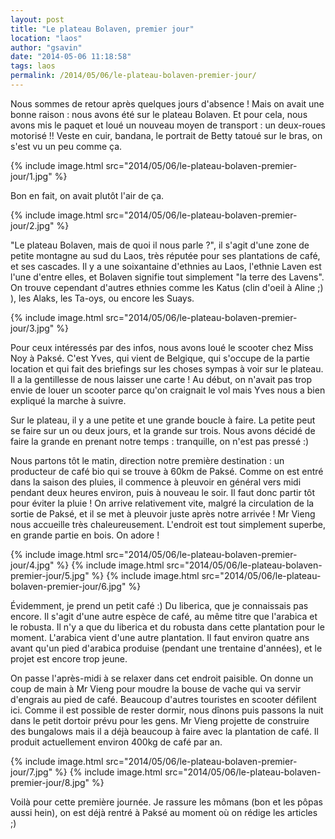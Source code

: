 ```yaml
---
layout: post
title: "Le plateau Bolaven, premier jour"
location: "laos"
author: "gsavin"
date: "2014-05-06 11:18:58"
tags: laos
permalink: /2014/05/06/le-plateau-bolaven-premier-jour/
---
```

Nous sommes de retour après quelques jours d'absence ! Mais on avait une bonne raison : nous avons été sur le plateau Bolaven. Et pour cela, nous avons mis le paquet et loué un nouveau moyen de transport : un deux-roues motorisé !! Veste en cuir, bandana, le portrait de Betty tatoué sur le bras, on s'est vu un peu comme ça.

{% include image.html src="2014/05/06/le-plateau-bolaven-premier-jour/1.jpg" %}

Bon en fait, on avait plutôt l'air de ça.

{% include image.html src="2014/05/06/le-plateau-bolaven-premier-jour/2.jpg" %}

"Le plateau Bolaven, mais de quoi il nous parle ?", il s'agit d'une zone de petite montagne au sud du Laos, très réputée pour ses plantations de café, et ses cascades. Il y a une soixantaine d'ethnies au Laos, l'ethnie Laven est l'une d'entre elles, et Bolaven signifie tout simplement "la terre des Lavens". On trouve cependant d'autres ethnies comme les Katus (clin d'oeil à Aline ;) ), les Alaks, les Ta-oys, ou encore les Suays.

{% include image.html src="2014/05/06/le-plateau-bolaven-premier-jour/3.jpg" %}

Pour ceux intéressés par des infos, nous avons loué le scooter chez Miss Noy à Paksé. C'est Yves, qui vient de Belgique, qui s'occupe de la partie location et qui fait des briefings sur les choses sympas à voir sur le plateau. Il a la gentillesse de nous laisser une carte ! Au début, on n'avait pas trop envie de louer un scooter parce qu'on craignait le vol mais Yves nous a bien expliqué la marche à suivre.

Sur le plateau, il y a une petite et une grande boucle à faire. La petite peut se faire sur un ou deux jours, et la grande sur trois. Nous avons décidé de faire la grande en prenant notre temps : tranquille, on n'est pas pressé :)

Nous partons tôt le matin, direction notre première destination : un producteur de café bio qui se trouve à 60km de Paksé. Comme on est entré dans la saison des pluies, il commence à pleuvoir en général vers midi pendant deux heures environ, puis à nouveau le soir. Il faut donc partir tôt pour éviter la pluie ! On arrive relativement vite, malgré la circulation de la sortie de Paksé, et il se met à pleuvoir juste après notre arrivée ! Mr Vieng nous accueille très chaleureusement. L'endroit est tout simplement superbe, en grande partie en bois. On adore !

{% include image.html src="2014/05/06/le-plateau-bolaven-premier-jour/4.jpg" %}
{% include image.html src="2014/05/06/le-plateau-bolaven-premier-jour/5.jpg" %}
{% include image.html src="2014/05/06/le-plateau-bolaven-premier-jour/6.jpg" %}

Évidemment, je prend un petit café :) Du liberica, que je connaissais pas encore. Il s'agit d'une autre espèce de café, au même titre que l'arabica et le robusta. Il n'y a que du liberica et du robusta dans cette plantation pour le moment. L'arabica vient d'une autre plantation. Il faut environ quatre ans avant qu'un pied d'arabica produise (pendant une trentaine d'années), et le projet est encore trop jeune.

On passe l'après-midi à se relaxer dans cet endroit paisible. On donne un coup de main à Mr Vieng pour moudre la bouse de vache qui va servir d'engrais au pied de café. Beaucoup d'autres touristes en scooter défilent ici. Comme il est possible de rester dormir, nous dînons puis passons la nuit dans le petit dortoir prévu pour les gens. Mr Vieng projette de construire des bungalows mais il a déjà beaucoup à faire avec la plantation de café. Il produit actuellement environ 400kg de café par an.

{% include image.html src="2014/05/06/le-plateau-bolaven-premier-jour/7.jpg" %}
{% include image.html src="2014/05/06/le-plateau-bolaven-premier-jour/8.jpg" %}

Voilà pour cette première journée. Je rassure les mômans (bon et les pôpas aussi hein), on est déjà rentré à Paksé au moment où on rédige les articles ;)